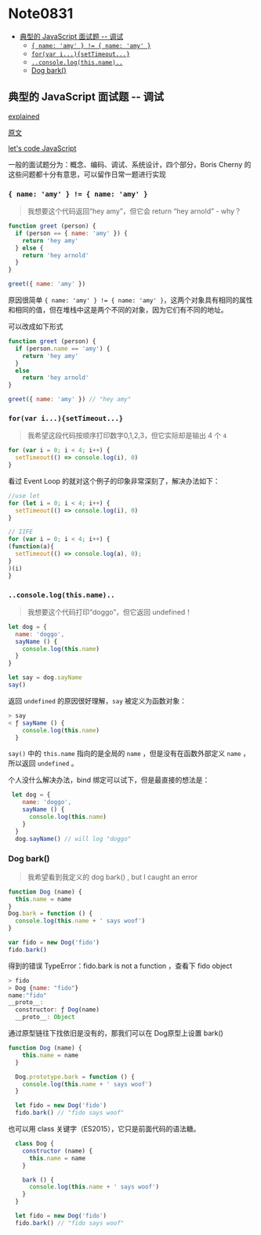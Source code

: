 # Note0831


<!-- MarkdownTOC -->

- [典型的 JavaScript 面试题 -- 调试](#典型的-javascript-面试题----调试)
  - [`{ name: 'amy' } != { name: 'amy' }`](#-name-amy----name-amy-)
  - [`for(var i...){setTimeout...}`](#forvar-isettimeout)
  - [`..console.log(this.name)..`](#consolelogthisname)
  - [Dog bark\(\)](#dog-bark)

<!-- /MarkdownTOC -->


## 典型的 JavaScript 面试题 -- 调试

[explained](https://www.maxpou.fr/js-exercises-explained/)

[原文](https://performancejs.com/post/hde6d32/The-Best-Frontend-JavaScript-Interview-Questions-%28written-by-a-Frontend-Engineer%29)

[let's code JavaScript](http://www.letscodejavascript.com/)

一般的面试题分为：概念、编码、调试、系统设计，四个部分，Boris Cherny 的这些问题都十分有意思，可以留作日常一题进行实现


### `{ name: 'amy' } != { name: 'amy' }`

> 我想要这个代码返回“hey amy”，但它会 return “hey arnold” - why？

```js
function greet (person) {
  if (person == { name: 'amy' }) {
    return 'hey amy'
  } else {
    return 'hey arnold'
  }
}

greet({ name: 'amy' })
```

原因很简单 `{ name: 'amy' } != { name: 'amy' }`，这两个对象具有相同的属性和相同的值，但在堆栈中这是两个不同的对象，因为它们有不同的地址。

可以改成如下形式

```js
function greet (person) {
  if (person.name == 'amy') {
    return 'hey amy'
  }
  else
    return 'hey arnold'
}

greet({ name: 'amy' }) // "hey amy"
```

### `for(var i...){setTimeout...}`

> 我希望这段代码按顺序打印数字0,1,2,3，但它实际却是输出 4 个 `4`

```js
for (var i = 0; i < 4; i++) {
  setTimeout(() => console.log(i), 0)
}
```

看过 Event Loop 的就对这个例子的印象非常深刻了，解决办法如下：

```js
//use let
for (let i = 0; i < 4; i++) {
  setTimeout(() => console.log(i), 0)
}

// IIFE
for (var i = 0; i < 4; i++) {
(function(a){
  setTimeout(() => console.log(a), 0);
}
)(i)
}
```

### `..console.log(this.name)..`

> 我想要这个代码打印“doggo”，但它返回 undefined！

```js
let dog = {
  name: 'doggo',
  sayName () {
    console.log(this.name)
  }
}

let say = dog.sayName
say()
```

返回 `undefined` 的原因很好理解，`say` 被定义为函数对象：

```js
> say
< ƒ sayName () {
    console.log(this.name)
  }
```

`say()` 中的 `this.name` 指向的是全局的 `name` ，但是没有在函数外部定义 `name` ，所以返回 `undefined` 。

个人没什么解决办法，bind 绑定可以试下，但是最直接的想法是：

```js
 let dog = {
    name: 'doggo',
    sayName () {
      console.log(this.name)
    }
  }
  dog.sayName() // will log "doggo"
```


### Dog bark()


> 我希望看到我定义的 dog bark() , but I caught an error

```js
function Dog (name) {
  this.name = name
}
Dog.bark = function () {
  console.log(this.name + ' says woof')
}

var fido = new Dog('fido')
fido.bark()
```

得到的错误 TypeError：fido.bark is not a function ，查看下 fido object

```js
> fido
> Dog {name: "fido"}
name:"fido"
__proto__:
  constructor: ƒ Dog(name)
  __proto__: Object
```

通过原型链往下找依旧是没有的，那我们可以在 Dog原型上设置 bark()

```js
function Dog (name) {
    this.name = name
  }

  Dog.prototype.bark = function () {
    console.log(this.name + ' says woof')
  }

  let fido = new Dog('fido')
  fido.bark() // "fido says woof"
```

也可以用 class 关键字（ES2015），它只是前面代码的语法糖。

```js
  class Dog {
    constructor (name) {
      this.name = name
    }

    bark () {
      console.log(this.name + ' says woof')
    }
  }

  let fido = new Dog('fido')
  fido.bark() // "fido says woof"
```


